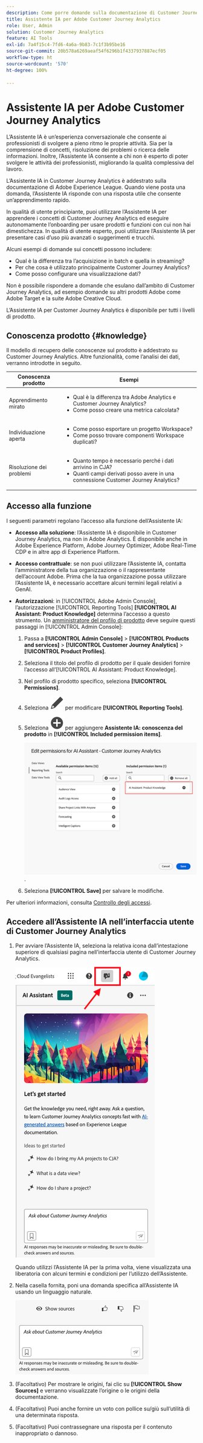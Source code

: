 ```yaml
---
description: Come porre domande sulla documentazione di Customer Journey Analytics
title: Assistente IA per Adobe Customer Journey Analytics
role: User, Admin
solution: Customer Journey Analytics
feature: AI Tools
exl-id: 7a4f15c4-7fd6-4a6a-9b83-7c1f3b95be16
source-git-commit: 20b578a6269aeaf54f6296b1f4337937887ecf05
workflow-type: ht
source-wordcount: '570'
ht-degree: 100%

---
```



# Assistente IA per Adobe Customer Journey Analytics

L’Assistente IA è un’esperienza conversazionale che consente ai professionisti di svolgere a pieno ritmo le proprie attività. Sia per la comprensione di concetti, risoluzione dei problemi o ricerca delle informazioni. Inoltre, l’Assistente IA consente a chi non è esperto di poter svolgere le attività dei professionisti, migliorando la qualità complessiva del lavoro.

L’Assistente IA in Customer Journey Analytics è addestrato sulla documentazione di Adobe Experience League. Quando viene posta una domanda, l’Assistente IA risponde con una risposta utile che consente un’apprendimento rapido.

In qualità di utente principiante, puoi utilizzare l’Assistente IA per apprendere i concetti di Customer Journey Analytics ed eseguire autonomamente l’onboarding per usare prodotti e funzioni con cui non hai dimestichezza. In qualità di utente esperto, puoi utilizzare l’Assistente IA per presentare casi d’uso più avanzati o suggerimenti e trucchi.

Alcuni esempi di domande sui concetti possono includere:

* Qual è la differenza tra l’acquisizione in batch e quella in streaming?
* Per che cosa è utilizzato principalmente Customer Journey Analytics?
* Come posso configurare una visualizzazione dati?

Non è possibile rispondere a domande che esulano dall’ambito di Customer Journey Analytics, ad esempio domande su altri prodotti Adobe come Adobe Target e la suite Adobe Creative Cloud.

L’Assistente IA per Customer Journey Analytics è disponibile per tutti i livelli di prodotto.

## Conoscenza prodotto {#knowledge}

Il modello di recupero delle conoscenze sul prodotto è addestrato su Customer Journey Analytics. Altre funzionalità, come l’analisi dei dati, verranno introdotte in seguito.

| Conoscenza prodotto | Esempi |
| --- | --- |
| Apprendimento mirato | <ul><li>Qual è la differenza tra Adobe Analytics e Customer Journey Analytics?</li><li>Come posso creare una metrica calcolata?</li></ul> |
| Individuazione aperta | <ul><li>Come posso esportare un progetto Workspace?</li><li>Come posso trovare componenti Workspace duplicati?</li></ul> |
| Risoluzione dei problemi | <ul><li>Quanto tempo è necessario perché i dati arrivino in CJA?</li><li>Quanti campi derivati posso avere in una connessione Customer Journey Analytics?</li></ul> |

## Accesso alla funzione

I seguenti parametri regolano l’accesso alla funzione dell’Assistente IA:

* **Accesso alla soluzione**: l’Assistente IA è disponibile in Customer Journey Analytics, ma non in Adobe Analytics. È disponibile anche in Adobe Experience Platform, Adobe Journey Optimizer, Adobe Real-Time CDP e in altre app di Experience Platform.

* **Accesso contrattuale**: se non puoi utilizzare l’Assistente IA, contatta l’amministratore della tua organizzazione o il rappresentante dell’account Adobe. Prima che la tua organizzazione possa utilizzare l’Assistente IA, è necessario accettare alcuni termini legali relativi a GenAI.

* **Autorizzazioni**: in [!UICONTROL Adobe Admin Console], l’autorizzazione [!UICONTROL Reporting Tools] **[!UICONTROL AI Assistant: Product Knowledge]** determina l’accesso a questo strumento. Un [amministratore del profilo di prodotto](https://helpx.adobe.com/it/enterprise/using/manage-product-profiles.html?lang=it) deve seguire questi passaggi in [!UICONTROL Admin Console]:
   1. Passa a **[!UICONTROL Admin Console]** > **[!UICONTROL Products and services]** > **[!UICONTROL Customer Journey Analytics]** > **[!UICONTROL Product Profiles]**.
   1. Seleziona il titolo del profilo di prodotto per il quale desideri fornire l’accesso all’[!UICONTROL AI Assistant: Product Knowledge].
   1. Nel profilo di prodotto specifico, seleziona **[!UICONTROL Permissions]**.
   1. Seleziona ![Modifica](/help/assets/icons/Edit.svg) per modificare **[!UICONTROL Reporting Tools]**.
   1. Seleziona ![AddCircle](/help/assets/icons/AddCircle.svg) per aggiungere **Assistente IA: conoscenza del prodotto** in **[!UICONTROL Included permission items]**.

      ![Aggiungi autorizzazione](assets/ai-assistant-permissions.png).

   1. Seleziona **[!UICONTROL Save]** per salvare le modifiche.

Per ulteriori informazioni, consulta [Controllo degli accessi](/help/technotes/access-control.md#access-control).

## Accedere all’Assistente IA nell’interfaccia utente di Customer Journey Analytics

1. Per avviare l’Assistente IA, seleziona la relativa icona dall’intestazione superiore di qualsiasi pagina nell’interfaccia utente di Customer Journey Analytics.

   ![Icona Assistente IA](assets/ai-asst1.png)

   Quando utilizzi l’Assistente IA per la prima volta, viene visualizzata una liberatoria con alcuni termini e condizioni per l’utilizzo dell’Assistente.

1. Nella casella fornita, poni una domanda specifica all’Assistente IA usando un linguaggio naturale.

   ![Casella domande](assets/ai-asst2.png)

1. (Facoltativo) Per mostrare le origini, fai clic su **[!UICONTROL Show Sources]** e verranno visualizzate l’origine o le origini della documentazione.

1. (Facoltativo) Puoi anche fornire un voto con pollice su/giù sull’utilità di una determinata risposta.

1. (Facoltativo) Puoi contrassegnare una risposta per il contenuto inappropriato o dannoso.
